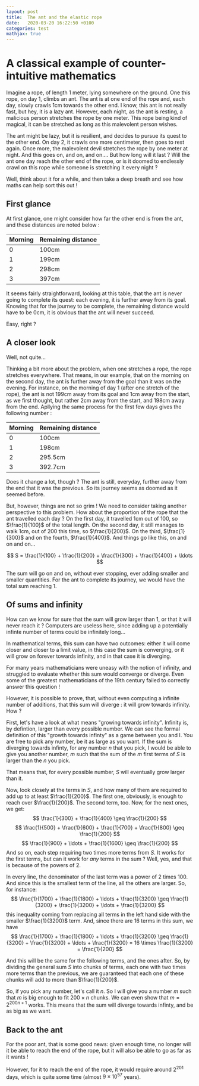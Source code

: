 ```yaml
---
layout: post
title:  The ant and the elastic rope
date:   2020-03-20 16:22:50 +0100
categories: test
mathjax: true
---
```


A classical example of counter-intuitive mathematics
============

Imagine a rope, of length 1 meter, lying somewhere on the ground. One this rope, on day 1, climbs an ant. The ant is at one end of the rope and, each day, slowly crawls 1cm towards the other end. I know, this ant is not really fast, but hey, it is a lazy ant. However, each night, as the ant is resting, a malicious person stretches the rope by one meter. This rope being kind of magical, it can be stretched as long as this malevolent person wishes.

The ant might be lazy, but it is resilient, and decides to pursue its quest to the other end. On day 2, it crawls one more centimeter, then goes to rest again. Once more,  the malevolent devil stretches the rope by one meter at night. And this goes on, and on, and on.... But how long will it last ? Will the ant one day reach the other end of the rope, or is it doomed to endlessly crawl on this rope while someone is stretching it every night ?

Well, think about it for a while, and then take a deep breath and see how maths can help sort this out !

First glance 
------------

At first glance, one might consider how far the other end is from the ant, and these distances are noted below :

|Morning | Remaining distance|
|:-------|:------------------|
|   0    |    100cm          |
|   1    |    199cm          |
|   2    |    298cm          |
|   3    |    397cm          |

It seems fairly straightforward, looking at this table, that the ant is never going to complete its quest: each evening, it is further away from its goal. Knowing that for the journey to be complete, the remaining distance would have to be 0cm, it is obvious that the ant will never succeed.

Easy, right ? 

A closer look
--------

Well, not quite...

Thinking a bit more about the problem, when one stretches a rope, the rope stretches everywhere. That means, in our example, that on the morning on the second day, the ant is further away from the goal than it was on the evening.
For instance, on the morning of day 1 (after one stretch of the rope), the ant is not 199cm away from its goal and 1cm away from the start, as we first thought, but rather 2cm away from the start, and 198cm away from the end. Apllying the same process for the first few days gives the following number :

|Morning | Remaining distance|
|:-------|:------------------|
|   0    |    100cm          |
|   1    |    198cm          |
|   2    |    295.5cm        |
|   3    |    392.7cm          |

Does it change a lot, though ? The ant is still, everyday, further away from the end that it was the previous. So its journey seems as doomed as it seemed before.

But, however, things are not so grim ! We need to consider taking another perspective to this problem. How about the proportion of the rope that the ant travelled each day ? On the first day, it travelled 1cm out of 100, so $\frac{1}{100}$ of the total length. On the second day, it still manages to walk 1cm, out of 200 this time, so $\frac{1}{200}$. On the third, $\frac{1}{300}$ and on the fourth, $\frac{1}{400}$. And things go like this, on and on and on...

$$
    S = \frac{1}{100} + \frac{1}{200} + \frac{1}{300} + \frac{1}{400} + \ldots
$$

The sum will go on and on, without ever stopping, ever adding smaller and smaller quantities. For the ant to complete its journey, we would have the total sum reaching 1.

## Of sums and infinity

How can we know for sure that the sum will grow larger than 1, or that it will never reach it ? Computers are useless here, since adding up a potentially infinte number of terms could be infinitely long...

In mathematical terms, this sum can have two outcomes: either it will come closer and closer to a limit value, in this case the sum is converging, or it will grow on forever towards infinity, and in that case it is diverging.

For many years mathematicians were uneasy with the notion of infinity, and struggled to evaluate whether this sum would converge or diverge. Even some of the greatest mathematicians of the 19th century failed to correctly answer this question !

However, it is possible to prove, that, without even computing a infinite number of additions, that this sum will diverge : it will grow towards infinity. How ? 

First, let's have a look at what means "growing towards infinity". Infinity is, by defintion, larger than every possible number. We can see the formal definition of this "growth towards infinty" as a game between you and I. You are free to pick any number, be it as large as you want. If the sum is diverging towards infinty, for any number $n$ that you pick, I would be able to give you another number, $m$ such that the sum of the $m$ first terms of $S$ is larger than the $n$ you pick.

That means that, for every possible number, $S$ will eventually grow larger than it.

Now, look closely at the terms in $S$, and how many of them are required to add up to at least $\frac{1}{200}$. The first one, obviously, is enough to reach over $\frac{1}{200}$. The second term, too. Now, for the next ones, we get:
$$
    \frac{1}{300} + \frac{1}{400} \geq \frac{1}{200}
$$
$$
    \frac{1}{500} + \frac{1}{600} + \frac{1}{700} + \frac{1}{800} \geq \frac{1}{200}
$$
$$
    \frac{1}{900} + \ldots + \frac{1}{1600} \geq \frac{1}{200}
$$
And so on, each step requiring two times more terms from $S$. It works for the first terms, but can it work for *any* terms in the sum ? Well, yes, and that is because of the powers of $2$.

In every line, the denominator of the last term was a power of $2$ times $100$. And since this is the smallest term of the line, all the others are larger. So, for instance:
$$
    \frac{1}{1700} + \frac{1}{1800} + \ldots + \frac{1}{3200} \geq \frac{1}{3200} + \frac{1}{3200} + \ldots + \frac{1}{3200}
$$
this inequality coming from replacing all terms in the left hand side with the smaller $\frac{1}{3200}$ term. And, since there are $16$ terms in this sum, we have
$$
    \frac{1}{1700} + \frac{1}{1800} + \ldots + \frac{1}{3200} \geq \frac{1}{3200} + \frac{1}{3200} + \ldots + \frac{1}{3200} = 16 \times \frac{1}{3200} = \frac{1}{200}
$$

And this will be the same for the following terms, and the ones after. So, by dividing the general sum $S$ into chunks of terms, each one with two times more terms than the previous, we are guaranteed that each one of these chunks will add to more than $\frac{1}{200}$.

So, if you pick any number, let's call it $n$. So I will give you a number $m$ such that $m$ is big enough to fit $200 \times n$ chunks. We can even show that $m = 2^{200n + 1}$ works. This means that the sum will diverge towards infinty, and be as big as we want.

## Back to the ant
For the poor ant, that is some good news: given enough time, no longer will it be able to reach the end of the rope, but it will also be able to go as far as it wants !

However, for it to reach the end of the rope, it would require around $2^{201}$ days, which is quite some time (almost $9\times10^{57}$ years).